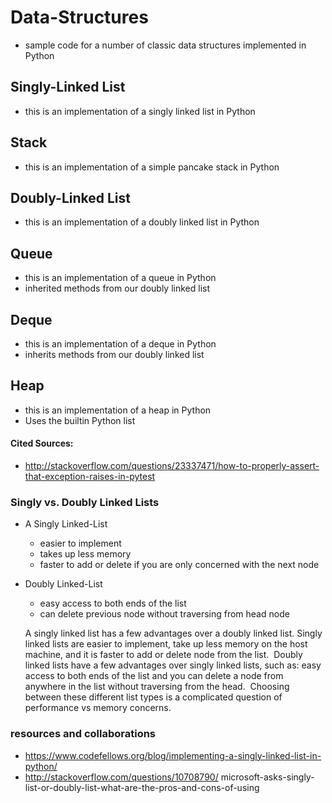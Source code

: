 # Data-Structures
- sample code for a number of classic data structures implemented in Python  

## Singly-Linked List  
- this is an implementation of a singly linked list in Python

## Stack  
- this is an implementation of a simple pancake stack in Python  

## Doubly-Linked List  
- this is an implementation of a doubly linked list in Python  

## Queue  
- this is an implementation of a queue in Python  
- inherited methods from our doubly linked list

## Deque
 - this is an implementation of a deque in Python
 - inherits methods from our doubly linked list

## Heap
 - this is an implementation of a heap in Python
 - Uses the builtin Python list

#### Cited Sources:
  - http://stackoverflow.com/questions/23337471/how-to-properly-assert-that-exception-raises-in-pytest

### Singly vs. Doubly Linked Lists  
- A Singly Linked-List
  - easier to implement  
  - takes up less memory  
  - faster to add or delete if you are only concerned with the next node   
- Doubly Linked-List  
  - easy access to both ends of the list  
  - can delete previous node without traversing from head node  

  A singly linked list has a few advantages over a doubly linked list.  Singly linked lists are easier to implement, take up less memory on the host machine, and it is faster to add or delete node from the list.  Doubly linked lists have a few advantages over singly linked lists, such as: easy access to both ends of the list and you can delete a node from anywhere in the list without traversing from the head.  Choosing between these different list types is a complicated question of performance vs memory concerns.


### resources and collaborations  
- https://www.codefellows.org/blog/implementing-a-singly-linked-list-in-python/  
- http://stackoverflow.com/questions/10708790/  microsoft-asks-singly-list-or-doubly-list-what-are-the-pros-and-cons-of-using
